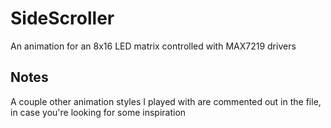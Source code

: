 # SideScroller
An animation for an 8x16 LED matrix controlled with MAX7219 drivers

## Notes
A couple other animation styles I played with are commented out in the file, in case you're looking for some inspiration

